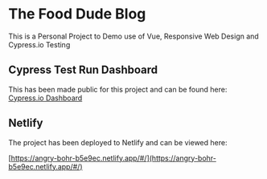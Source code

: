 # The Food Dude Blog

This is a Personal Project to Demo use of Vue, Responsive Web Design and Cypress.io Testing

## Cypress Test Run Dashboard

This has been made public for this project and can be found here: [Cypress.io Dashboard](https://dashboard.cypress.io/projects/3jfwtm/runs?branches=%5B%5D&committers=%5B%5D&flaky=%5B%5D&page=1&status=%5B%5D&tags=%5B%5D&timeRange=%7B%22startDate%22%3A%221970-01-01%22%2C%22endDate%22%3A%222038-01-19%22%7D)

## Netlify

The project has been deployed to Netlify and can be viewed here:

[https://angry-bohr-b5e9ec.netlify.app/#/](https://angry-bohr-b5e9ec.netlify.app/#/)

